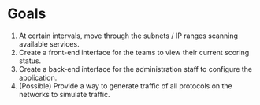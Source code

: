 # Goals
1. At certain intervals, move through the subnets / IP ranges scanning available services.
2. Create a front-end interface for the teams to view their current scoring status.
2. Create a back-end interface for the administration staff to configure the application.
3. (Possible) Provide a way to generate traffic of all protocols on the networks to simulate traffic.